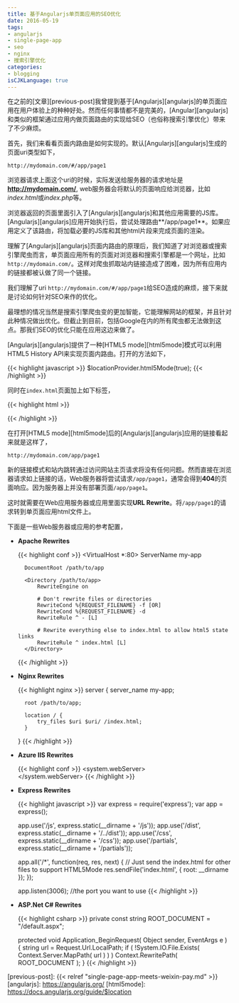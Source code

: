 ```yaml
---
title: 基于Angularjs单页面应用的SEO优化
date: 2016-05-19
tags: 
- angularjs 
- single-page-app 
- seo 
- nginx 
- 搜索引擎优化
categories: 
- blogging 
isCJKLanguage: true
---
```


在之前的[文章][previous-post]我曾提到基于[Angularjs][angularjs]的单页面应用在用户体验上的种种好处。然而任何事情都不是完美的，[Angular][angularjs]和类似的框架通过应用内做页面路由的实现给SEO（也俗称搜索引擎优化）带来了不少麻烦。

首先，我们来看看页面内路由是如何实现的。默认[Angularjs][angularjs]生成的页面uri类型如下，

`http://mydomain.com/#/app/page1`

浏览器请求上面这个uri的时候，实际发送给服务器的请求地址是**http://mydomain.com/**, web服务器会将默认的页面响应给浏览器，比如*index.html*或*index.php*等。

浏览器返回的页面里面引入了[Angularjs][angularjs]和其他应用需要的JS库。[Angularjs][angularjs]应用开始执行后，尝试处理路由**/app/page1**。如果应用定义了该路由，将加载必要的JS库和其他html片段来完成页面的渲染。

理解了[Angularjs][angularjs]页面内路由的原理后，我们知道了对浏览器或搜索引擎爬虫而言，单页面应用所有的页面对浏览器和搜索引擎都是一个网址，比如`http://mydomain.com/`。这样对爬虫抓取站内链接造成了困难，因为所有应用内的链接都被认做了同一个链接。

<!-- more -->

我们理解了uri `http://mydomain.com/#/app/page1`给SEO造成的麻烦，接下来就是讨论如何针对SEO来作的优化。

最理想的情况当然是搜索引擎爬虫变的更加智能，它能理解网站的框架，并且针对此种情况做出优化。但截止到目前，包括Google在内的所有爬虫都无法做到这点。那我们SEO的优化只能在应用这边来做了。

[Angularjs][angularjs]提供了一种[HTML5 mode][html5mode]模式可以利用HTML5 History API来实现页面内路由。打开的方法如下，

{{< highlight javascript >}}
$locationProvider.html5Mode(true);
{{< /highlight >}}

同时在`index.html`页面加上如下标签，

{{< highlight html >}}
<base href="/">
{{< /highlight >}}

在打开[HTML5 mode][html5mode]后的[Angularjs][angularjs]应用的链接看起来就是这样了，

`http://mydomain.com/app/page1`

新的链接模式和站内跳转通过访问网站主页请求将没有任何问题。然而直接在浏览器请求如上链接的话，Web服务器将尝试请求`/app/page1`，通常会得到**404**的页面响应。因为服务器上并没有部署页面`/app/page1`。

这时就需要在Web应用服务器或应用里面实现**URL Rewrite**。将`/app/page1`的请求转到单页面应用html文件上。

下面是一些Web服务器或应用的参考配置，

- **Apache Rewrites**

	{{< highlight conf >}}
	<VirtualHost *:80>
	    ServerName my-app
	
	    DocumentRoot /path/to/app
	
	    <Directory /path/to/app>
	        RewriteEngine on
	
	        # Don't rewrite files or directories
	        RewriteCond %{REQUEST_FILENAME} -f [OR]
	        RewriteCond %{REQUEST_FILENAME} -d
	        RewriteRule ^ - [L]
	
	        # Rewrite everything else to index.html to allow html5 state links
	        RewriteRule ^ index.html [L]
	    </Directory>
	</VirtualHost>
	{{< /highlight >}}

- **Nginx Rewrites**

	{{< highlight nginx >}}
	server {
	    server_name my-app;
	
	    root /path/to/app;
	
	    location / {
	        try_files $uri $uri/ /index.html;
	    }
	}
	{{< /highlight >}}

- **Azure IIS Rewrites**

	{{< highlight conf >}}
	<system.webServer>
	  <rewrite>
	    <rules> 
	      <rule name="Main Rule" stopProcessing="true">
	        <match url=".*" />
	        <conditions logicalGrouping="MatchAll">
	          <add input="{REQUEST_FILENAME}" matchType="IsFile" negate="true" />                                 
	          <add input="{REQUEST_FILENAME}" matchType="IsDirectory" negate="true" />
	        </conditions>
	        <action type="Rewrite" url="/" />
	      </rule>
	    </rules>
	  </rewrite>
	</system.webServer>
	{{< /highlight >}}

- **Express Rewrites**

	{{< highlight javascript >}}
	var express = require('express');
	var app = express();
	
	app.use('/js', express.static(__dirname + '/js'));
	app.use('/dist', express.static(__dirname + '/../dist'));
	app.use('/css', express.static(__dirname + '/css'));
	app.use('/partials', express.static(__dirname + '/partials'));
	
	app.all('/*', function(req, res, next) {
	    // Just send the index.html for other files to support HTML5Mode
	    res.sendFile('index.html', { root: __dirname });
	});
	
	app.listen(3006); //the port you want to use
	{{< /highlight >}}

- **ASP.Net C# Rewrites**

	{{< highlight csharp >}}
	private const string ROOT_DOCUMENT = "/default.aspx";
	
	protected void Application_BeginRequest( Object sender, EventArgs e )
	{
	    string url = Request.Url.LocalPath;
	    if ( !System.IO.File.Exists( Context.Server.MapPath( url ) ) )
	        Context.RewritePath( ROOT_DOCUMENT );
	}
	{{< /highlight >}}

[previous-post]: {{< relref "single-page-app-meets-weixin-pay.md" >}}
[angularjs]: https://angularjs.org/
[html5mode]: https://docs.angularjs.org/guide/$location